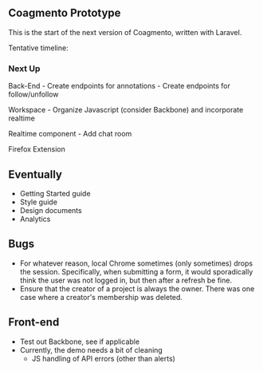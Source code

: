 ## Coagmento Prototype
This is the start of the next version of Coagmento, written with Laravel.

Tentative timeline:

### Next Up ###
Back-End
	- Create endpoints for annotations
	- Create endpoints for follow/unfollow

Workspace
	- Organize Javascript (consider Backbone) and incorporate realtime

Realtime component
	- Add chat room

Firefox Extension

## Eventually ##
- Getting Started guide
- Style guide
- Design documents
- Analytics

## Bugs
- For whatever reason, local Chrome sometimes (only sometimes) drops the session. Specifically, when submitting a form, it would sporadically think the user was not logged in, but then after a refresh be fine.
- Ensure that the creator of a project is always the owner. There was one case where a creator's membership was deleted.

## Front-end
- Test out Backbone, see if applicable
- Currently, the demo needs a bit of cleaning
	- JS handling of API errors (other than alerts)